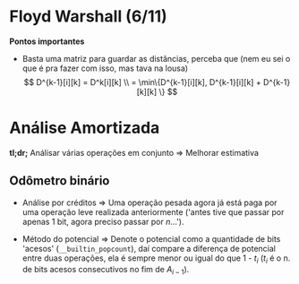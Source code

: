 # Floyd Warshall (6/11)

**Pontos importantes**

- Basta uma matriz para guardar as distâncias, perceba que (nem eu sei o que é pra fazer com isso, mas tava na lousa)
  $$
  D^{k-1}[i][k] = D^k[i][k]
  \\
  = \min\{D^{k-1}[i][k], D^{k-1}[i][k] + D^{k-1}[k][k] \}
  $$

# Análise Amortizada

**tl;dr;** Análisar várias operações em conjunto => Melhorar estimativa

## Odômetro binário

- Análise por créditos => Uma operação pesada agora já está paga por uma operação leve realizada anteriormente ('antes tive que passar por apenas 1 bit, agora preciso passar por $n$...').

- Método do potencial => Denote o potencial como a quantidade de bits 'acesos' (`__builtin_popcount`), daí compare a diferença de potencial entre duas operações, ela é sempre menor ou igual do que 1 - $t_i$ ($t_i$ é o n. de bits acesos consecutivos no fim de $A_{i-1}$).


